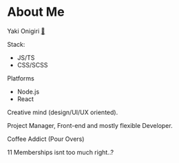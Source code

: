# About Me

Yaki Onigiri [🍙](https://www.youtube.com/channel/UCvaTdHTWBGv3MKj3KVqJVCw)

Stack:
* JS/TS
* CSS/SCSS

Platforms
* Node.js
* React


Creative mind (design/UI/UX oriented).

Project Manager, Front-end and mostly flexible Developer.

Coffee Addict (Pour Overs)

11 Memberships isnt too much right..?
